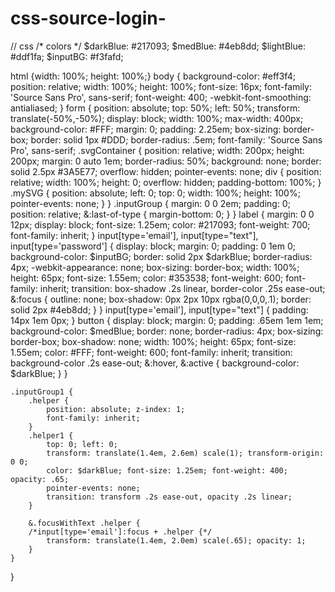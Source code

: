 # css-source-login-
// css
/* colors */
$darkBlue: #217093;
$medBlue: #4eb8dd;
$lightBlue: #ddf1fa;
$inputBG: #f3fafd;

html {width: 100%; height: 100%;}
body {
	background-color: #eff3f4; position: relative; width: 100%; height: 100%;
	font-size: 16px; font-family: 'Source Sans Pro', sans-serif; font-weight: 400;
	-webkit-font-smoothing: antialiased;
}
form {
	position: absolute; top: 50%; left: 50%; transform: translate(-50%,-50%);
	display: block; width: 100%; max-width: 400px; background-color: #FFF;
	margin: 0; padding: 2.25em; box-sizing: border-box; border: solid 1px #DDD; border-radius: .5em;
	font-family: 'Source Sans Pro', sans-serif;
	.svgContainer {
		position: relative; width: 200px; height: 200px; margin: 0 auto 1em;
		border-radius: 50%; background: none; border: solid 2.5px #3A5E77; overflow: hidden;
		pointer-events: none;
		div {
			position: relative; width: 100%; height: 0; overflow: hidden;
			padding-bottom: 100%;
		}
		.mySVG {
			position: absolute; left: 0; top: 0; width: 100%; height: 100%;
			pointer-events: none;
		}
	}
	.inputGroup {
		margin: 0 0 2em; padding: 0; position: relative;
		&:last-of-type {
			margin-bottom: 0;
		}
	}
	label {
		margin: 0 0 12px; display: block;
		font-size: 1.25em; color: #217093; font-weight: 700; font-family: inherit;
	}
	input[type='email'], input[type="text"], input[type='password'] {
		display: block; margin: 0; padding: 0 1em 0;
		background-color: $inputBG; border: solid 2px $darkBlue; border-radius: 4px; -webkit-appearance: none;
		box-sizing: border-box;
		width: 100%; height: 65px;
		font-size: 1.55em; color: #353538; font-weight: 600; font-family: inherit;
		transition: box-shadow .2s linear, border-color .25s ease-out;
		&:focus {
			outline: none;
			box-shadow: 0px 2px 10px rgba(0,0,0,.1);
			border: solid 2px #4eb8dd;
		}
	}
	input[type='email'], input[type="text"] {
		padding: 14px 1em 0px;
	}
	button {
		display: block; margin: 0; padding: .65em 1em 1em;
		background-color: $medBlue; border: none; border-radius: 4px;
		box-sizing: border-box; box-shadow: none;
		width: 100%; height: 65px;
		font-size: 1.55em; color: #FFF; font-weight: 600; font-family: inherit;
		transition: background-color .2s ease-out;
		&:hover, &:active {
			background-color: $darkBlue;
		}
	}

	.inputGroup1 {
		.helper {
			position: absolute; z-index: 1;
			font-family: inherit;
		}
		.helper1 {
			top: 0; left: 0;
			transform: translate(1.4em, 2.6em) scale(1); transform-origin: 0 0;
			color: $darkBlue; font-size: 1.25em; font-weight: 400; opacity: .65;
			pointer-events: none;
			transition: transform .2s ease-out, opacity .2s linear;
		}
		
		&.focusWithText .helper {
		/*input[type='email']:focus + .helper {*/
			transform: translate(1.4em, 2.0em) scale(.65); opacity: 1;
		}
	}
}
